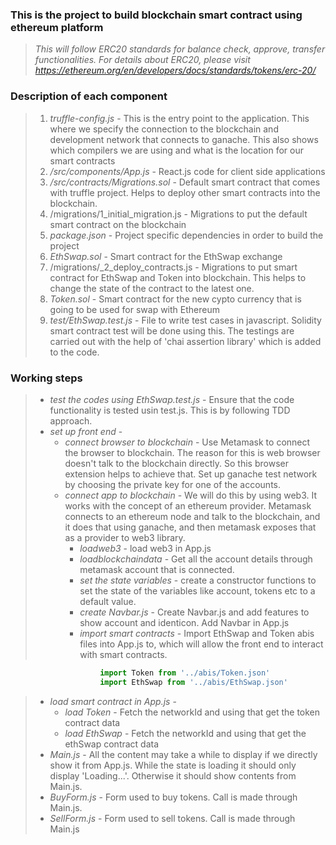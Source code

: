 ### This is the project to build blockchain smart contract using ethereum platform

> _This will follow ERC20 standards for balance check, approve, transfer functionalities. For details about ERC20, please visit https://ethereum.org/en/developers/docs/standards/tokens/erc-20/_

### Description of each component
> 1. _truffle-config.js_ - This is the entry point to the application. This where we specify the connection to the blockchain and development network that connects to ganache. This also shows which compilers we are using and what is the location for our smart     contracts
> 2. _/src/components/App.js_ - React.js code for client side applications
> 3. _/src/contracts/Migrations.sol_ -  Default smart contract that comes with truffle project. Helps to deploy other smart contracts into the blockchain. 
> 4. /migrations/1_initial_migration.js - Migrations to put the default smart contract on the blockchain
> 5. _package.json_ - Project specific dependencies in order to build the project 
> 6. _EthSwap.sol_ - Smart contract for the EthSwap exchange
> 7. /migrations/_2_deploy_contracts.js - Migrations to put smart contract for EthSwap and Token into blockchain. This helps to change the state of the contract to the latest one. 
> 8. _Token.sol_ - Smart contract for the new cypto currency that is going to be used for swap with Ethereum
> 9. _test/EthSwap.test.js_ - File to write test cases in javascript. Solidity smart contract test will be done using this. The testings are carried out with the help of 'chai assertion library' which is added to the code.

### Working steps
> - _test the codes using EthSwap.test.js_ - Ensure that the code functionality is tested usin test.js. This is by following TDD approach. 
> - _set up front end_ -
>   - _connect browser to blockchain_ - Use Metamask to connect the browser to blockchain. The reason for this is web browser doesn't talk to the blockchain directly. So this browser extension helps to achieve that. Set up ganache test network by choosing the private key for one of the accounts.
>   - _connect app to blockchain_ - We will do this by using web3. It works with the concept of an ethereum provider. Metamask connects to an ethereum node and talk to the blockchain, and it does that using ganache, and then metamask exposes that as a provider to web3 library. 
>     - _loadweb3_ - load web3 in App.js
>     - _loadblockchaindata_ - Get all the account details through metamask account that is connected.
>     - _set the state variables_ - create a constructor functions to set the state of the variables like account, tokens etc to a default value.
>     - _create Navbar.js_ - Create Navbar.js and add features to show account and identicon. Add Navbar in App.js 
>     - _import smart contracts_ - Import EthSwap and Token abis files into App.js to, which will allow the front end to interact with smart contracts. 
>       
```Javascript 
                    import Token from '../abis/Token.json'
                    import EthSwap from '../abis/EthSwap.json'
``` 
> - _load smart contract in App.js_ - 
>   - _load Token_ - Fetch the networkId and using that get the token contract data
>   - _load EthSwap_ - Fetch the networkId and using that get the ethSwap contract data 
> - _Main.js_ - All the content may take a while to display if we directly show it from App.js. While the state is loading it should only display 'Loading...'. Otherwise it should show contents from Main.js. 
> - _BuyForm.js_ - Form used to buy tokens. Call is made through Main.js.
> - _SellForm.js_ - Form used to sell tokens. Call is made through Main.js     


